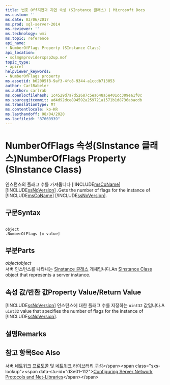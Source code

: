 ```yaml
---
title: 번호 Off지연과 지연 속성 (SInstance 클래스) | Microsoft Docs
ms.custom: ''
ms.date: 03/06/2017
ms.prod: sql-server-2014
ms.reviewer: ''
ms.technology: wmi
ms.topic: reference
api_name:
- NumberOfFlags Property (SInstance Class)
api_location:
- sqlmgmproviderxpsp2up.mof
topic_type:
- apiref
helpviewer_keywords:
- NumberOfFlags property
ms.assetid: b62005f8-9af3-4fc8-9344-a1ccdb713053
author: CarlRabeler
ms.author: carlrab
ms.openlocfilehash: 1c4529d7a7d52687c5ea648a5e401cc309ea1f0c
ms.sourcegitcommit: ad4d92dce894592a259721a1571b1d8736abacdb
ms.translationtype: MT
ms.contentlocale: ko-KR
ms.lasthandoff: 08/04/2020
ms.locfileid: "87660939"
---
```

# <a name="numberofflags-property-sinstance-class"></a><span data-ttu-id="d3e01-102">NumberOfFlags 속성(SInstance 클래스)</span><span class="sxs-lookup"><span data-stu-id="d3e01-102">NumberOfFlags Property (SInstance Class)</span></span>
  <span data-ttu-id="d3e01-103">인스턴스의 플래그 수를 가져옵니다 [!INCLUDE[msCoName](../../../includes/msconame-md.md)] [!INCLUDE[ssNoVersion](../../../includes/ssnoversion-md.md)] .</span><span class="sxs-lookup"><span data-stu-id="d3e01-103">Gets the number of flags for the instance of [!INCLUDE[msCoName](../../../includes/msconame-md.md)] [!INCLUDE[ssNoVersion](../../../includes/ssnoversion-md.md)].</span></span>  
  
## <a name="syntax"></a><span data-ttu-id="d3e01-104">구문</span><span class="sxs-lookup"><span data-stu-id="d3e01-104">Syntax</span></span>  
  
```  
  
object  
.NumberOfFlags [= value]  
```  
  
## <a name="parts"></a><span data-ttu-id="d3e01-105">부분</span><span class="sxs-lookup"><span data-stu-id="d3e01-105">Parts</span></span>  
 <span data-ttu-id="d3e01-106">*object*</span><span class="sxs-lookup"><span data-stu-id="d3e01-106">*object*</span></span>  
 <span data-ttu-id="d3e01-107">서버 인스턴스를 나타내는 [Sinstance 클래스](sinstance-class.md) 개체입니다.</span><span class="sxs-lookup"><span data-stu-id="d3e01-107">An [SInstance Class](sinstance-class.md) object that represents a server instance.</span></span>  
  
## <a name="property-valuereturn-value"></a><span data-ttu-id="d3e01-108">속성 값/반환 값</span><span class="sxs-lookup"><span data-stu-id="d3e01-108">Property Value/Return Value</span></span>  
 <span data-ttu-id="d3e01-109">[!INCLUDE[ssNoVersion](../../../includes/ssnoversion-md.md)] 인스턴스에 대한 플래그 수를 지정하는 `uint32` 값입니다.</span><span class="sxs-lookup"><span data-stu-id="d3e01-109">A `uint32` value that specifies the number of flags for the instance of [!INCLUDE[ssNoVersion](../../../includes/ssnoversion-md.md)].</span></span>  
  
## <a name="remarks"></a><span data-ttu-id="d3e01-110">설명</span><span class="sxs-lookup"><span data-stu-id="d3e01-110">Remarks</span></span>  
  
## <a name="see-also"></a><span data-ttu-id="d3e01-111">참고 항목</span><span class="sxs-lookup"><span data-stu-id="d3e01-111">See Also</span></span>  
 <span data-ttu-id="d3e01-112">[서버 네트워크 프로토콜 및 네트워크 라이브러리 구성](https://msdn.microsoft.com/library/ms177485\(v=sql.100\).aspx)</span><span class="sxs-lookup"><span data-stu-id="d3e01-112">[Configuring Server Network Protocols and Net-Libraries](https://msdn.microsoft.com/library/ms177485\(v=sql.100\).aspx)</span></span>  
  
  
